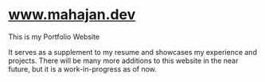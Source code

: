 # www.mahajan.dev
This is my Portfolio Website

It serves as a supplement to my resume and showcases my experience and projects.
There will be many more additions to this website in the near future, but it is a work-in-progress as of now. 
